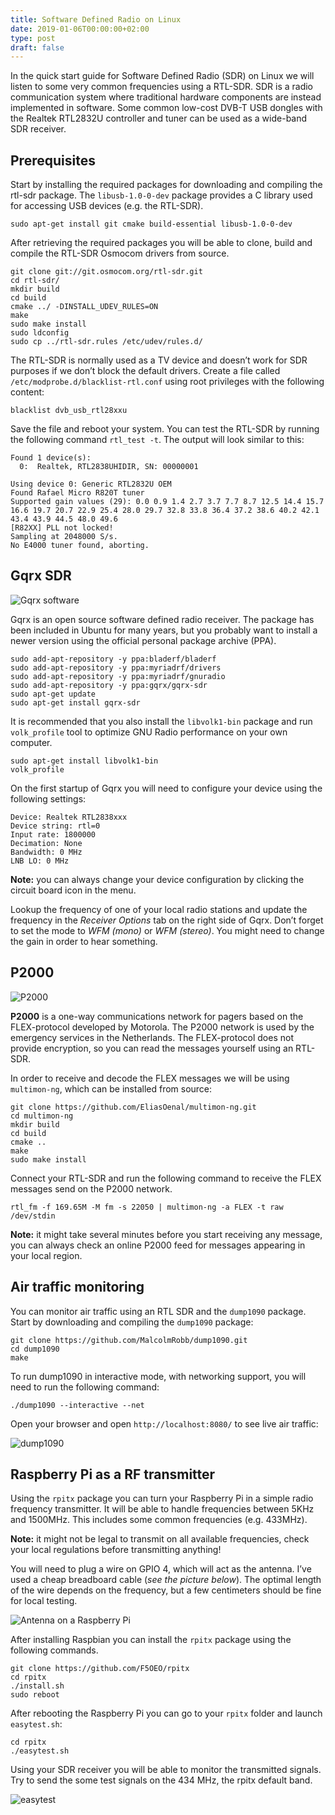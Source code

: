 ```yaml
---
title: Software Defined Radio on Linux
date: 2019-01-06T00:00:00+02:00
type: post
draft: false
---
```


In the quick start guide for Software Defined Radio (SDR) on Linux we will listen to some very common frequencies using a RTL-SDR. SDR is a radio communication system where traditional hardware components are  instead implemented in software. Some common low-cost DVB-T USB dongles with the Realtek RTL2832U controller and tuner can be used as a wide-band SDR receiver.

## Prerequisites

Start by installing the required packages for downloading and compiling the rtl-sdr package. The `libusb-1.0-0-dev` package provides a C library used for accessing USB devices (e.g. the RTL-SDR).

```console
sudo apt-get install git cmake build-essential libusb-1.0-0-dev
```

After retrieving the required packages you will be able to clone, build and compile the RTL-SDR Osmocom drivers from source.

```console
git clone git://git.osmocom.org/rtl-sdr.git
cd rtl-sdr/
mkdir build
cd build
cmake ../ -DINSTALL_UDEV_RULES=ON
make
sudo make install
sudo ldconfig
sudo cp ../rtl-sdr.rules /etc/udev/rules.d/
```

The RTL-SDR is normally used as a TV device and doesn’t work for SDR  purposes if we don’t block the default drivers. Create a file called `/etc/modprobe.d/blacklist-rtl.conf` using root privileges with the following content:

```
blacklist dvb_usb_rtl28xxu
```
Save the file and reboot your system. You can test the RTL-SDR by running the following command `rtl_test -t`. The output will look similar to this:

```
Found 1 device(s):
  0:  Realtek, RTL2838UHIDIR, SN: 00000001

Using device 0: Generic RTL2832U OEM
Found Rafael Micro R820T tuner
Supported gain values (29): 0.0 0.9 1.4 2.7 3.7 7.7 8.7 12.5 14.4 15.7 16.6 19.7 20.7 22.9 25.4 28.0 29.7 32.8 33.8 36.4 37.2 38.6 40.2 42.1 43.4 43.9 44.5 48.0 49.6 
[R82XX] PLL not locked!
Sampling at 2048000 S/s.
No E4000 tuner found, aborting.
```

## Gqrx SDR

![Gqrx software](/images/posts/2019/01/06/sdr-01.png)

Gqrx is an open source software defined radio receiver. The package  has been included in Ubuntu for many years, but you probably want to  install a newer version using the official personal package archive (PPA).

```console
sudo add-apt-repository -y ppa:bladerf/bladerf
sudo add-apt-repository -y ppa:myriadrf/drivers
sudo add-apt-repository -y ppa:myriadrf/gnuradio
sudo add-apt-repository -y ppa:gqrx/gqrx-sdr
sudo apt-get update
sudo apt-get install gqrx-sdr
```

It is recommended that you also install the `libvolk1-bin` package and run `volk_profile` tool to optimize GNU Radio performance on your own computer.

```console
sudo apt-get install libvolk1-bin
volk_profile
```

On the first startup of Gqrx you will need to configure your device using the following settings:

```
Device: Realtek RTL2838xxx
Device string: rtl=0
Input rate: 1800000
Decimation: None
Bandwidth: 0 MHz
LNB LO: 0 MHz
```

**Note:** you can always change your device configuration by clicking the circuit board icon in the menu.

Lookup the frequency of one of your local radio stations and update the frequency in the _Receiver Options_ tab on the right side of Gqrx. Don’t forget to set the mode to _WFM (mono)_ or _WFM (stereo)_. You might need to change the gain in order to hear something.

## P2000

![P2000](/images/posts/2019/01/06/sdr-02.png)

**P2000** is a one-way communications network for pagers  based on the FLEX-protocol developed by Motorola. The P2000 network is  used by the emergency services in the Netherlands. The FLEX-protocol  does not provide encryption, so you can read the messages yourself using  an RTL-SDR.

In order to receive and decode the FLEX messages we will be using `multimon-ng`, which can be installed from source:

```console
git clone https://github.com/EliasOenal/multimon-ng.git
cd multimon-ng
mkdir build
cd build
cmake ..
make
sudo make install
```

Connect your RTL-SDR and run the following command to receive the FLEX messages send on the P2000 network.

```console
rtl_fm -f 169.65M -M fm -s 22050 | multimon-ng -a FLEX -t raw /dev/stdin
```

**Note:** it might take several minutes before you start  receiving any message, you can always check an online P2000 feed for  messages appearing in your local region.

## Air traffic monitoring

You can monitor air traffic using an RTL SDR and the `dump1090` package. Start by downloading and compiling the `dump1090` package:

```console
git clone https://github.com/MalcolmRobb/dump1090.git
cd dump1090
make
```

To run dump1090 in interactive mode, with networking support, you will need to run the following command:

```console
./dump1090 --interactive --net
```

Open your browser and open `http://localhost:8080/` to see live air traffic:

![dump1090](/images/posts/2019/01/06/sdr-03.png)

## Raspberry Pi as a RF transmitter

Using the `rpitx` package you can turn your Raspberry Pi  in a simple radio frequency transmitter. It will be able to handle  frequencies between 5KHz and 1500MHz. This includes some common  frequencies (e.g. 433MHz).

**Note:** it might not be legal to transmit on all available frequencies, check your local regulations before transmitting anything!

You will need to plug a wire on GPIO 4, which will act as the antenna. I’ve used a cheap breadboard cable (_see the picture below_). The optimal length of the wire depends on the frequency, but a few centimeters should be fine for local testing.

![Antenna on a Raspberry Pi](/images/posts/2019/01/06/sdr-04.jpg)

After installing Raspbian you can install the `rpitx` package using the following commands.

```console
git clone https://github.com/F5OEO/rpitx
cd rpitx
./install.sh
sudo reboot
```

After rebooting the Raspberry Pi you can go to your `rpitx` folder and launch `easytest.sh`:

```console
cd rpitx
./easytest.sh
```

Using your SDR receiver you will be able to monitor the transmitted  signals. Try to send the some test signals on the 434 MHz, the rpitx  default band.

![easytest](/images/posts/2019/01/06/sdr-05.png)